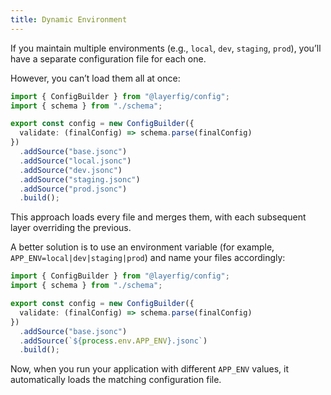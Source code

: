 ```yaml
---
title: Dynamic Environment
---
```


If you maintain multiple environments (e.g., `local`, `dev`, `staging`, `prod`), you’ll have a separate configuration file for each one.

However, you can’t load them all at once:

```ts
import { ConfigBuilder } from "@layerfig/config";
import { schema } from "./schema";

export const config = new ConfigBuilder({
  validate: (finalConfig) => schema.parse(finalConfig)
})
  .addSource("base.jsonc")
  .addSource("local.jsonc")
  .addSource("dev.jsonc")
  .addSource("staging.jsonc")
  .addSource("prod.jsonc")
  .build();
```

This approach loads every file and merges them, with each subsequent layer overriding the previous.

A better solution is to use an environment variable (for example, `APP_ENV=local|dev|staging|prod`) and name your files accordingly:

```ts
import { ConfigBuilder } from "@layerfig/config";
import { schema } from "./schema";

export const config = new ConfigBuilder({
  validate: (finalConfig) => schema.parse(finalConfig)
})
  .addSource("base.jsonc")
  .addSource(`${process.env.APP_ENV}.jsonc`)
  .build();
```

Now, when you run your application with different `APP_ENV` values, it automatically loads the matching configuration file.

